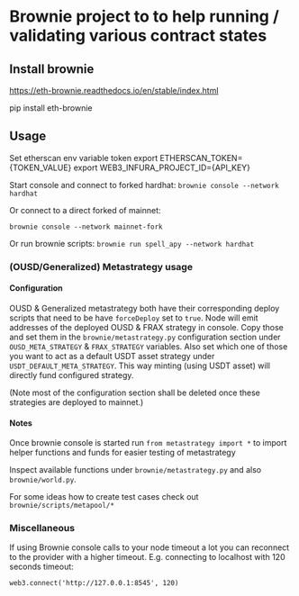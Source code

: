 # Brownie project to to help running / validating various contract states

## Install brownie

https://eth-brownie.readthedocs.io/en/stable/index.html

pip install eth-brownie

## Usage

Set etherscan env variable token
export ETHERSCAN_TOKEN={TOKEN_VALUE}
export WEB3_INFURA_PROJECT_ID={API_KEY}

Start console and connect to forked hardhat:
`brownie console --network hardhat`

Or connect to a direct forked of mainnet: 

`brownie console --network mainnet-fork`

Or run brownie scripts:
`brownie run spell_apy --network hardhat`

### (OUSD/Generalized) Metastrategy usage

#### Configuration

OUSD & Generalized metastrategy both have their corresponding deploy scripts that need to be
have `forceDeploy` set to `true`. Node will emit addresses of the deployed OUSD & FRAX strategy
in console. Copy those and set them in the `brownie/metastrategy.py` configuration section under
`OUSD_META_STRATEGY` & `FRAX_STRATEGY` variables. Also set which one of those you want to act as a
default USDT asset strategy under `USDT_DEFAULT_META_STRATEGY`. This way minting (using USDT asset) will
directly fund configured strategy.

(Note most of the configuration section shall be deleted once these strategies are deployed to mainnet.) 

#### Notes

Once brownie console is started run `from metastrategy import *` to import helper functions
and funds for easier testing of metastrategy

Inspect available functions under `brownie/metastrategy.py` and also `brownie/world.py`.

For some ideas how to create test cases check out `brownie/scripts/metapool/*`

### Miscellaneous 

If using Brownie console calls to your node timeout a lot you can reconnect to the provider with a higher timeout. E.g. connecting to localhost with 120 seconds timeout: 

```
web3.connect('http://127.0.0.1:8545', 120)
```